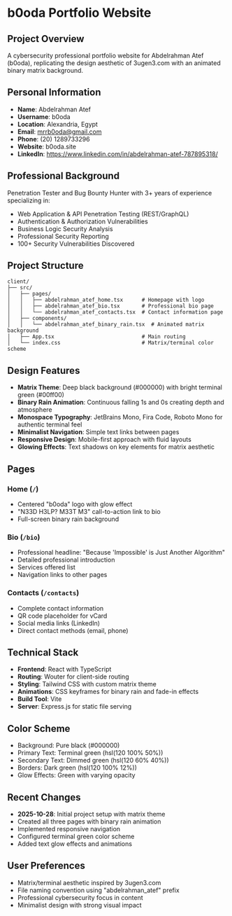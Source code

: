 # b0oda Portfolio Website

## Project Overview
A cybersecurity professional portfolio website for Abdelrahman Atef (b0oda), replicating the design aesthetic of 3ugen3.com with an animated binary matrix background.

## Personal Information
- **Name**: Abdelrahman Atef
- **Username**: b0oda
- **Location**: Alexandria, Egypt
- **Email**: mrrb0oda@gmail.com
- **Phone**: (20) 1289733296
- **Website**: b0oda.site
- **LinkedIn**: https://www.linkedin.com/in/abdelrahman-atef-787895318/

## Professional Background
Penetration Tester and Bug Bounty Hunter with 3+ years of experience specializing in:
- Web Application & API Penetration Testing (REST/GraphQL)
- Authentication & Authorization Vulnerabilities
- Business Logic Security Analysis
- Professional Security Reporting
- 100+ Security Vulnerabilities Discovered

## Project Structure
```
client/
├── src/
│   ├── pages/
│   │   ├── abdelrahman_atef_home.tsx      # Homepage with logo
│   │   ├── abdelrahman_atef_bio.tsx       # Professional bio page
│   │   └── abdelrahman_atef_contacts.tsx  # Contact information page
│   ├── components/
│   │   └── abdelrahman_atef_binary_rain.tsx  # Animated matrix background
│   ├── App.tsx                            # Main routing
│   └── index.css                          # Matrix/terminal color scheme
```

## Design Features
- **Matrix Theme**: Deep black background (#000000) with bright terminal green (#00ff00)
- **Binary Rain Animation**: Continuous falling 1s and 0s creating depth and atmosphere
- **Monospace Typography**: JetBrains Mono, Fira Code, Roboto Mono for authentic terminal feel
- **Minimalist Navigation**: Simple text links between pages
- **Responsive Design**: Mobile-first approach with fluid layouts
- **Glowing Effects**: Text shadows on key elements for matrix aesthetic

## Pages

### Home (`/`)
- Centered "b0oda" logo with glow effect
- "N33D H3LP? M33T M3" call-to-action link to bio
- Full-screen binary rain background

### Bio (`/bio`)
- Professional headline: "Because 'Impossible' is Just Another Algorithm"
- Detailed professional introduction
- Services offered list
- Navigation links to other pages

### Contacts (`/contacts`)
- Complete contact information
- QR code placeholder for vCard
- Social media links (LinkedIn)
- Direct contact methods (email, phone)

## Technical Stack
- **Frontend**: React with TypeScript
- **Routing**: Wouter for client-side routing
- **Styling**: Tailwind CSS with custom matrix theme
- **Animations**: CSS keyframes for binary rain and fade-in effects
- **Build Tool**: Vite
- **Server**: Express.js for static file serving

## Color Scheme
- Background: Pure black (#000000)
- Primary Text: Terminal green (hsl(120 100% 50%))
- Secondary Text: Dimmed green (hsl(120 60% 40%))
- Borders: Dark green (hsl(120 100% 12%))
- Glow Effects: Green with varying opacity

## Recent Changes
- **2025-10-28**: Initial project setup with matrix theme
- Created all three pages with binary rain animation
- Implemented responsive navigation
- Configured terminal green color scheme
- Added text glow effects and animations

## User Preferences
- Matrix/terminal aesthetic inspired by 3ugen3.com
- File naming convention using "abdelrahman_atef" prefix
- Professional cybersecurity focus in content
- Minimalist design with strong visual impact
